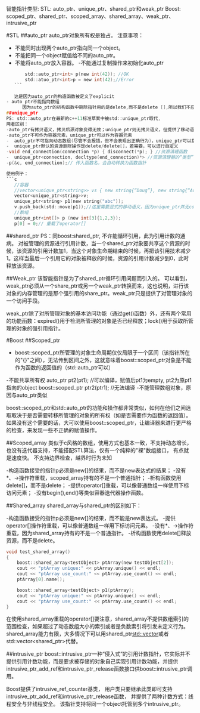﻿智能指针类型:
STL:  auto_ptr、unique_ptr、shared_ptr和weak_ptr
Boost:  scoped_ptr、shared_ptr、scoped_array、shared_array、weak_ptr、intrusive_ptr

#STL
##auto_ptr
auto_ptr对象所有权是独占。 注意事项：
 - 不能同时出现两个auto_ptr指向同一个object。
 - 不能把同一个object赋值给不同的auto_ptr。
 -	不能将auto_ptr放入容器。
 -不能通过复制操作来初始化auto_ptr
 
 ```c
		std::auto_ptr<int> p(new int(42)); //OK
		std::atuo_ptr<int>p = new int(42);//Error
	```
	
	这是因为auto_ptr的构造函数被定义了explicit
 - auto_ptr不能指向数组
       因为auto_ptr的析构函数中删除指针用的是delete,而不是delete [],所以我们不应该用auto_ptr来管理一个数组指针。
##unique_ptr
PS: std::auto_ptr在最新的c++11标准草案中被std::unique_ptr取代, 
两者区别：
 -auto_ptr有拷贝语义，拷贝后源对象变得无效；unique_ptr则无拷贝语义，但提供了移动语义
 -auto_ptr不可作为容器元素，unique_ptr可以作为容器元素
 -	auto_ptr不可指向动态数组(尽管不会报错，但不会表现出正确行为)，unique_ptr可以指向动态数组
 -	unique_ptr默认的资源删除操作是delete/delete[]，若需要，可以进行自定义
 -void end_connection(connection *p) { disconnect(*p); } //资源清理函数  
 -	unique_ptr<connection, decltype(end_connection)*> //资源清理器的“类型”  
 -p(&c, end_connection);// 传入函数名，会自动转换为函数指针 

使用例子：
```c
	//容器
	//vector<unique_ptr<string>> vs { new string{“Doug”}, new string{“Adams”} };
	vector<unique_ptr<string>>v;  
	unique_ptr<string> p1(new string("abc"));  
	v.push_back(std::move(p1));//这里需要显式的移动语义，因为unique_ptr并无copy语义  
	//数组
	unique_ptr<int[]> p (new int[3]{1,2,3});  
	p[0] = 0;// 重载了operator[]  
```

##shared_ptr
PS：同boost:shared_ptr, 不许能循环引用，此为引用计数的通病。
对被管理的资源进行引用计数，当一个shared_ptr对象要共享这个资源的时候，该资源的引用计数加1，当这个对象生命期结束的时候，再把该引用技术减少1。这样当最后一个引用它的对象被释放的时候，资源的引用计数减少到0，此时释放该资源。

##Weak_ptr
该智能指针是为了shared_ptr循环引用问题而引入的。
可以看到，weak_ptr必须从一个share_ptr或另一个weak_ptr转换而来，这也说明，进行该对象的内存管理的是那个强引用的share_ptr。weak_ptr只是提供了对管理对象的一个访问手段。

weak_ptr除了对所管理对象的基本访问功能（通过get()函数）外，还有两个常用的功能函数：expired()用于检测所管理的对象是否已经释放；lock()用于获取所管理的对象的强引用指针。


#Boost
##Scoped_ptr
 -	boost::scoped_ptr所管理的对象生命周期仅仅局限于一个区间（该指针所在的"{}"之间），无法传到区间之外，这就意味着boost::scoped_ptr对象是不能作为函数的返回值的（std::auto_ptr可以）

 -不能共享所有权
auto_ptr<testObject> pt2(pt1); //可以编译，赋值后pt1为empty, pt2为原pt1指向的object
boost::scoped_ptr<testObject> ptr2(ptr1); //无法编译
 -不能管理数组对象，原因与auto_ptr类似

boost::scoped_ptr和std::auto_ptr的功能和操作都非常类似，如何在他们之间选取取决于是否需要转移所管理的对象的所有权（如是否需要作为函数的返回值）。如果没有这个需要的话，大可以使用boost::scoped_ptr，让编译器来进行更严格的检查，来发现一些不正确的赋值操作。

##Scoped_array
  类似于c风格的数组，使用方式也基本一致，不支持动态增长，也没有迭代器支持，不能搭配STL算法，仅有一个纯粹的"裸"数组接口， 有点就是速度快。
  不支持边界检查，越界时行为未知

 -构造函数接受的指针p必须是new[]的结果，而不是new表达式的结果；
 -没有*、->操作符重载，scoped_array持有的不是一个普通指针；
 -析构函数使用delete[]，而不是delete；
 -提供operator[]重载，可以像普通数组一样使用下标访问元素；
 -没有begin(),end()等类似容器迭代器操作函数。

##Shared_array
shared_array与shared_ptr的区别如下：

 -构造函数接受的指针p必须是new[]的结果，而不能是new表达式。
 -提供operator[]操作符重载，可以像普通数组一样用下标访问元素。
 -没有*、->操作符重载，因为shared_array持有的不是一个普通指针。
 -析构函数使用delete[]释放资源，而不是delete。

```c
void test_shared_array()
{
    boost::shared_array<testObject> ptArray(new testObject[2]);
    cout << "ptArray unique:" << ptArray.unique() << endl;
    cout << "ptArray use_count:" << ptArray.use_count() << endl;
    ptArray[0].name();

    boost::shared_array<testObject> p1(ptArray);
    cout << "ptArray unique:" << ptArray.unique() << endl;
    cout << "ptArray use_count:" << ptArray.use_count() << endl;
}
```

在使用shared_array重载的operator[]要注意，shared_array不提供数组索引的范围检查，如果超过了动态数组大小的索引或者是负数索引将引发未定义行为。
shared_array能力有限，大多情况下可以用shared_ptr<std::vector>或者std::vector<shared_ptr>代替。

##intrusive_ptr
boost::intrusive_ptr一种“侵入式”的引用计数指针，它实际并不提供引用计数功能，而是要求被存储的对象自己实现引用计数功能，并提供intrusive_ptr_add_ref和intrusive_ptr_release函数接口供boost::intrusive_ptr调用。

Boost提供了intrusive_ref_counter基类， 用户类只要继承此类即可支持intrusive_ptr_add_ref和intrusive_ptr_release函数， 并提供了两种计数方式：线程安全与非线程安全。
该指针支持将同一个object托管到多个intrusive_ptr。
